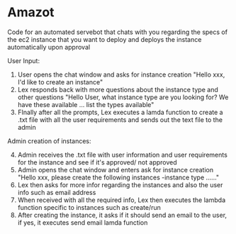 # Amazot
Code for an automated servebot that chats with you regarding the specs of the ec2 instance that you want to deploy and deploys the instance automatically upon approval

User Input:

1. User opens the chat window and asks for instance creation
"Hello xxx, I'd like to create an instance"
2. Lex responds back with more questions about the instance type and other questions
"Hello User, what instance type are you looking for? We have these available ... list the types available"
3. FInally after all the prompts, Lex executes a lamda function to create a .txt file with all the user requirements and sends out the text file to the admin

Admin creation of instances:

4. Admin receives the .txt file with user information and user requirements for the instance and see if it's approved/ not approved
5. Admin opens the chat window and enters ask for instance creation
"Hello xxx, please create the following instances -instance type ......"
6. Lex then asks for more infor regarding the instances and also the user info such as email address
7. When received with all the required info, Lex then executes the lambda function specific to instances such as create/run
8. After creating the instance, it asks if it should send an email to the user, if yes, it executes send email lamda function
